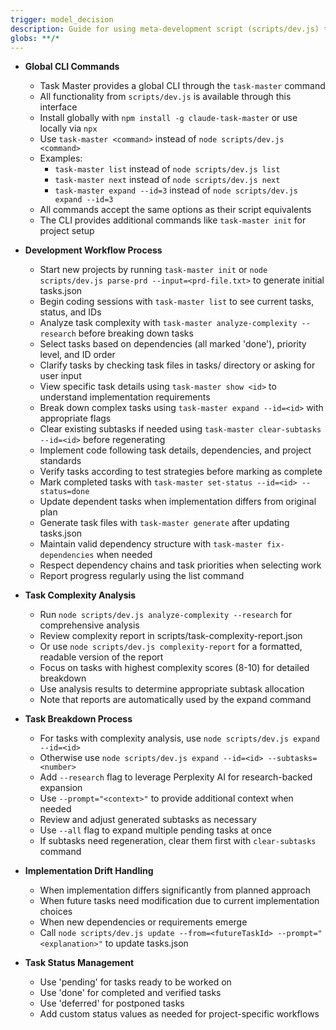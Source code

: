 ```yaml
---
trigger: model_decision
description: Guide for using meta-development script (scripts/dev.js) to manage task-driven development workflows
globs: **/*
---
```


- **Global CLI Commands**

  - Task Master provides a global CLI through the `task-master` command
  - All functionality from `scripts/dev.js` is available through this interface
  - Install globally with `npm install -g claude-task-master` or use locally via `npx`
  - Use `task-master <command>` instead of `node scripts/dev.js <command>`
  - Examples:
    - `task-master list` instead of `node scripts/dev.js list`
    - `task-master next` instead of `node scripts/dev.js next`
    - `task-master expand --id=3` instead of `node scripts/dev.js expand --id=3`
  - All commands accept the same options as their script equivalents
  - The CLI provides additional commands like `task-master init` for project setup

- **Development Workflow Process**

  - Start new projects by running `task-master init` or `node scripts/dev.js parse-prd --input=<prd-file.txt>` to generate initial tasks.json
  - Begin coding sessions with `task-master list` to see current tasks, status, and IDs
  - Analyze task complexity with `task-master analyze-complexity --research` before breaking down tasks
  - Select tasks based on dependencies (all marked 'done'), priority level, and ID order
  - Clarify tasks by checking task files in tasks/ directory or asking for user input
  - View specific task details using `task-master show <id>` to understand implementation requirements
  - Break down complex tasks using `task-master expand --id=<id>` with appropriate flags
  - Clear existing subtasks if needed using `task-master clear-subtasks --id=<id>` before regenerating
  - Implement code following task details, dependencies, and project standards
  - Verify tasks according to test strategies before marking as complete
  - Mark completed tasks with `task-master set-status --id=<id> --status=done`
  - Update dependent tasks when implementation differs from original plan
  - Generate task files with `task-master generate` after updating tasks.json
  - Maintain valid dependency structure with `task-master fix-dependencies` when needed
  - Respect dependency chains and task priorities when selecting work
  - Report progress regularly using the list command

- **Task Complexity Analysis**

  - Run `node scripts/dev.js analyze-complexity --research` for comprehensive analysis
  - Review complexity report in scripts/task-complexity-report.json
  - Or use `node scripts/dev.js complexity-report` for a formatted, readable version of the report
  - Focus on tasks with highest complexity scores (8-10) for detailed breakdown
  - Use analysis results to determine appropriate subtask allocation
  - Note that reports are automatically used by the expand command

- **Task Breakdown Process**

  - For tasks with complexity analysis, use `node scripts/dev.js expand --id=<id>`
  - Otherwise use `node scripts/dev.js expand --id=<id> --subtasks=<number>`
  - Add `--research` flag to leverage Perplexity AI for research-backed expansion
  - Use `--prompt="<context>"` to provide additional context when needed
  - Review and adjust generated subtasks as necessary
  - Use `--all` flag to expand multiple pending tasks at once
  - If subtasks need regeneration, clear them first with `clear-subtasks` command

- **Implementation Drift Handling**

  - When implementation differs significantly from planned approach
  - When future tasks need modification due to current implementation choices
  - When new dependencies or requirements emerge
  - Call `node scripts/dev.js update --from=<futureTaskId> --prompt="<explanation>"` to update tasks.json

- **Task Status Management**
  - Use 'pending' for tasks ready to be worked on
  - Use 'done' for completed and verified tasks
  - Use 'deferred' for postponed tasks
  - Add custom status values as needed for project-specific workflows
